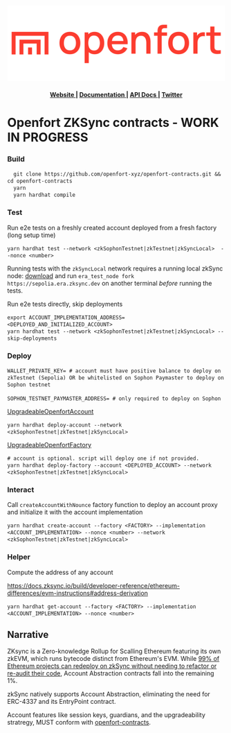 ![Openfort Protocol][banner-image]

<div align="center">
  <h4>
    <a href="https://www.openfort.xyz/">
      Website
    </a>
    <span> | </span>
    <a href="https://www.openfort.xyz/docs">
      Documentation
    </a>
    <span> | </span>
    <a href="https://www.openfort.xyz/docs/api">
      API Docs
    </a>
    <span> | </span>
    <a href="https://twitter.com/openfortxyz">
      Twitter
    </a>
  </h4>
</div>

[banner-image]: .github/img/OpenfortRed.png


# Openfort ZKSync contracts - WORK IN PROGRESS



### Build
```
  git clone https://github.com/openfort-xyz/openfort-contracts.git && cd openfort-contracts
  yarn
  yarn hardhat compile
```


### Test

Run e2e tests on a freshly created account deployed from a fresh factory (long setup time)

```
yarn hardhat test --network <zkSophonTestnet|zkTestnet|zkSyncLocal>  --nonce <number>
```

Running tests with the `zkSyncLocal` network requires a running local zkSync node: [download](https://github.com/matter-labs/era-test-node) and run `era_test_node fork https://sepolia.era.zksync.dev` on another terminal *before* running the tests.

Run e2e tests directly, skip deployments

```
export ACCOUNT_IMPLEMENTATION_ADDRESS=<DEPLOYED_AND_INITIALIZED_ACCOUNT>
yarn hardhat test --network <zkSophonTestnet|zkTestnet|zkSyncLocal> --skip-deployments
```

### Deploy

```
WALLET_PRIVATE_KEY= # account must have positive balance to deploy on zkTestnet (Sepolia) OR be whitelisted on Sophon Paymaster to deploy on Sophon testnet

SOPHON_TESTNET_PAYMASTER_ADDRESS= # only required to deploy on Sophon
```

[UpgradeableOpenfortAccount](./contracts/core/upgradeable/UpgradeableOpenfortAccount.sol)
```
yarn hardhat deploy-account --network <zkSophonTestnet|zkTestnet|zkSyncLocal>
```


[UpgradeableOpenfortFactory](./contracts/core/upgradeable/UpgradeableOpenfortFactory.sol)
```
# account is optional. script will deploy one if not provided. 
yarn hardhat deploy-factory --account <DEPLOYED_ACCOUNT> --network <zkSophonTestnet|zkTestnet|zkSyncLocal>
```


### Interact

Call `createAccountWithNounce` factory function to deploy an account proxy and initialize it with the account implementation

```
yarn hardhat create-account --factory <FACTORY> --implementation <ACCOUNT_IMPLEMENTATION> --nonce <number> --network <zkSophonTestnet|zkTestnet|zkSyncLocal>
```


### Helper

Compute the address of any account

https://docs.zksync.io/build/developer-reference/ethereum-differences/evm-instructions#address-derivation
```
yarn hardhat get-account --factory <FACTORY> --implementation <ACCOUNT_IMPLEMENTATION> --nonce <number>
```


## Narrative

ZKsync is a Zero-knowledge Rollup for Scalling Ethereum featuring its own zkEVM, which runs bytecode distinct from Ethereum's EVM.
While [99% of Ethereum projects can redeploy on zkSync without needing to refactor or re-audit their code](https://github.com/matter-labs/era-zk_evm), Account Abstraction contracts fall into the remaining 1%.

zkSync natively supports Account Abstraction, eliminating the need for ERC-4337 and its EntryPoint contract.

Account features like session keys, guardians, and the upgradeability stratregy, MUST conform with [openfort-contracts](https://github.com/openfort-xyz/openfort-contracts).
